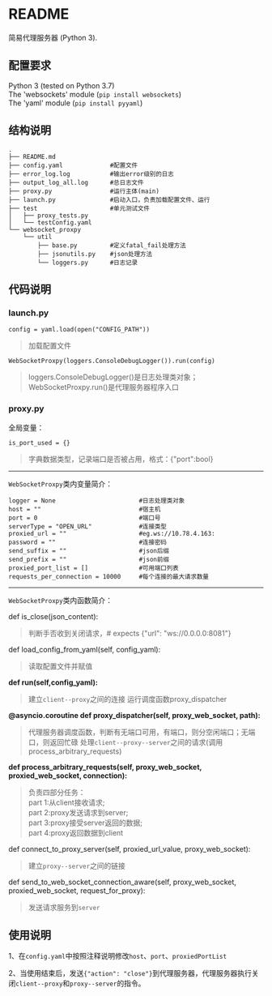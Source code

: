 # README
简易代理服务器 (Python 3).

## 配置要求

Python 3 (tested on Python 3.7)  
The 'websockets' module (`pip install websockets`)  
The 'yaml' module (`pip install pyyaml`)  

## 结构说明

```
.
├── README.md
├── config.yaml             #配置文件
├── error_log.log           #输出error级别的日志
├── output_log_all.log      #总日志文件
├── proxy.py                #运行主体(main)
├── launch.py               #启动入口，负责加载配置文件、运行
├── test                    #单元测试文件
│   ├── proxy_tests.py      
│   └── testConfig.yaml
└── websocket_proxpy        
    └── util                
        ├── base.py         #定义fatal_fail处理方法
        ├── jsonutils.py    #json处理方法
        └── loggers.py      #日志记录
```

## 代码说明
### launch.py

`config = yaml.load(open("CONFIG_PATH")) `
>加载配置文件

`WebSocketProxpy(loggers.ConsoleDebugLogger()).run(config)`
>loggers.ConsoleDebugLogger()是日志处理类对象；WebSocketProxpy.run()是代理服务器程序入口

### proxy.py
全局变量：

`is_port_used = {}`

>字典数据类型，记录端口是否被占用，格式：{"port":bool}

-------

`WebSocketProxpy`类内变量简介：
```
logger = None                       #日志处理类对象
host = ""                           #宿主机
port = 0                            #端口号
serverType = "OPEN_URL"             #连接类型
proxied_url = ""                    #eg.ws://10.78.4.163:    
password = ""                       #连接密码
send_suffix = ""                    #json后缀
send_prefix = ""                    #json前缀
proxied_port_list = []              #可用端口列表
requests_per_connection = 10000     #每个连接的最大请求数量
```

-------

`WebSocketProxpy`类内函数简介：

def is_close(json_content):
> 判断手否收到关闭请求，# expects {"url": "ws://0.0.0.0:8081"}

def load_config_from_yaml(self, config_yaml):
> 读取配置文件并赋值

**def run(self,config_yaml):**
> 建立`client--proxy`之间的连接 
> 运行调度函数proxy_dispatcher

**@asyncio.coroutine
def proxy_dispatcher(self, proxy_web_socket, path):**
> 代理服务器调度函数，判断有无端口可用，有端口，则分空闲端口；无端口，则返回忙碌
> 处理`client--proxy--server`之间的请求(调用process_arbitrary_requests)

**def process_arbitrary_requests(self, proxy_web_socket, proxied_web_socket, connection):**
>负责四部分任务：  
>part 1:从client接收请求;  
>part 2:proxy发送请求到server;  
>part 3:proxy接受server返回的数据;  
>part 4:proxy返回数据到client


def connect_to_proxy_server(self, proxied_url_value, proxy_web_socket):
> 建立`proxy--server`之间的链接

def send_to_web_socket_connection_aware(self, proxy_web_socket, proxied_web_socket, request_for_proxy):
> 发送请求服务到`server`



## 使用说明
1、在`config.yaml`中按照注释说明修改`host`、`port`、`proxiedPortList`

2、当使用结束后，发送`{"action": "close"}`到代理服务器，代理服务器执行关闭`client--proxy`和`proxy--server`的指令。

